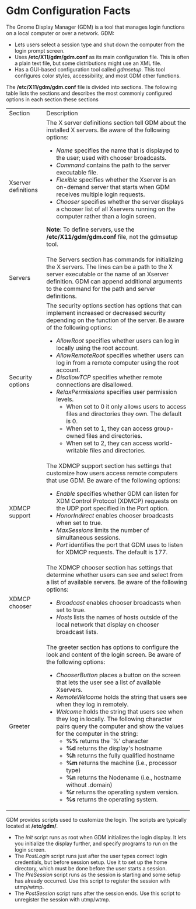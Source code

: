 # Gdm Configuration Facts

The Gnome Display Manager (GDM) is a tool that manages login functions on a
local computer or over a network. GDM:

  * Lets users select a session type and shut down the computer from the login prompt screen.
  * Uses **/etc/X11/gdm/gdm.conf** as its main configuration file. This is often a plain text file, but some distributions might use an XML file.
  * Has a GUI-based configuration tool called _gdmsetup_. This tool configures color styles, accessibility, and most GDM other functions. 

The **/etc/X11/gdm/gdm.conf** file is divided into sections. The following
table lists the sections and describes the most commonly configured options in
each section these sections

<table>

<tr> <td>Section</td> <td>Description</td>

</tr>

<tr> <td>Xserver definitions</td> <td>The X server definitions section tell
GDM about the installed X servers. Be aware of the following options:

<ul>

<li><i>Name</i> specifies the name that is displayed to the user; used with
chooser broadcasts.

</li>

<li><i>Command</i> contains the path to the server executable file.

</li>

<li><i>Flexible</i> specifies whether the Xserver is an on-demand server that
starts when GDM receives multiple login requests.

</li>

<li><i>Chooser</i> specifies whether the server displays a chooser list of all
Xservers running on the computer rather than a login screen.

</li>

</ul>

<b>Note</b>: To define servers, use the <b>/etc/X11/gdm/gdm.conf</b> file, not
the gdmsetup tool.

</td>

</tr>

<tr> <td>Servers</td> <td>The Servers section has commands for initializing
the X servers. The lines can be a path to the X server executable or the name
of an Xserver definition. GDM can append additional arguments to the command
for the path and server definitions.</td>

</tr>

<tr> <td>Security options</td> <td>The security options section has options
that can implement increased or decreased security depending on the function
of the server. Be aware of the following options:

<ul>

<li><i>AllowRoot</i> specifies whether users can log in locally using the root
account.

</li>

<li><i>AllowRemoteRoot</i> specifies whether users can log in from a remote
computer using the root account.

</li>

<li><i>DisallowTCP</i> specifies whether remote connections are disallowed.

</li>

<li><i>RelaxPermissions</i> specifies user permission levels.

<ul>

<li>When set to 0 it only allows users to access files and directories they
own. The default is 0.

</li>

<li>When set to 1, they can access group-owned files and directories.

</li>

<li>When set to 2, they can access world-writable files and directories.

</li>

</ul>

</li>

</ul> </td>

</tr>

<tr> <td>XDMCP support</td> <td>The XDMCP support section has settings that
customize how users access remote computers that use GDM. Be aware of the
following options:

<ul>

<li><i>Enable</i> specifies whether GDM can listen for XDM Control Protocol
(XDMCP) requests on the UDP port specified in the Port option.

</li>

<li><i>HonorIndirect</i> enables chooser broadcasts when set to true.

</li>

<li><i>MaxSessions</i> limits the number of simultaneous sessions.

</li>

<li><i>Port</i> identifies the port that GDM uses to listen for XDMCP
requests. The default is 177.

</li>

</ul> </td>

</tr>

<tr> <td>XDMCP chooser</td> <td>The XDMCP chooser section has settings that
determine whether users can see and select from a list of available servers.
Be aware of the following options:

<ul>

<li><i>Broadcast</i> enables chooser broadcasts when set to true.

</li>

<li><i>Hosts</i> lists the names of hosts outside of the local network that
display on chooser broadcast lists.

</li>

</ul> </td>

</tr>

<tr> <td>Greeter </td> <td>The greeter section has options to configure the
look and content of the login screen. Be aware of the following options:

<ul>

<li><i>ChooserButton</i> places a button on the screen that lets the user see
a list of available Xservers.

</li>

<li><i>RemoteWelcome</i> holds the string that users see when they log in
remotely.

</li>

<li><i>Welcome</i> holds the string that users see when they log in locally.
The following character pairs query the computer and show the values for the
computer in the string:

<ul>

<li><b>%%</b> returns the `%' character

</li>

<li><b>%d</b> returns the display's hostname

</li>

<li><b>%h</b> returns the fully qualified hostname

</li>

<li><b>%m</b> returns the machine (i.e., processor type)

</li>

<li><b>%n</b> returns the Nodename (i.e., hostname without .domain)

</li>

<li><b>%r</b> returns the operating system version.

</li>

<li><b>%s</b> returns the operating system.

</li>

</ul>

</li>

</ul> </td>

</tr> </table>

GDM provides scripts used to customize the login. The scripts are typically
located at **/etc/gdm/**.

  * The _Init_ script runs as root when GDM initializes the login display. It lets you initialize the display further, and specify programs to run on the login screen. 
  * The _PostLogin_ script runs just after the user types correct login credentials, but before session setup. Use it to set up the home directory, which must be done before the user starts a session.
  * The _PreSession_ script runs as the session is starting and some setup has already occurred. Use this script to register the session with utmp/wtmp.
  * The _PostSession_ script runs after the session ends. Use this script to unregister the session with utmp/wtmp.  


